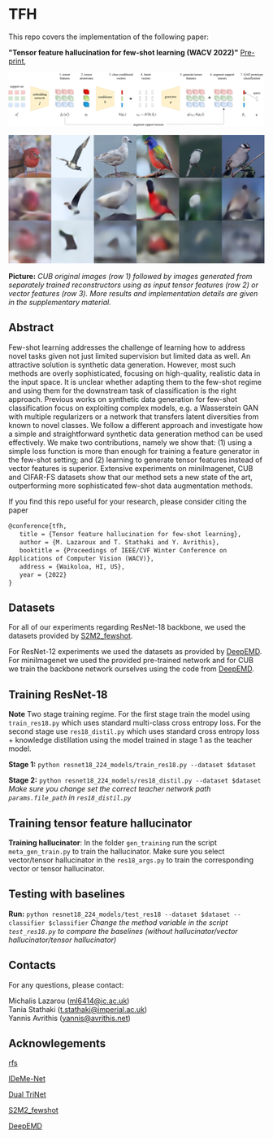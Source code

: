 # TFH

This repo covers the implementation of the following paper: 

**"Tensor feature hallucination for few-shot learning (WACV 2022)"** [Pre-print](https://arxiv.org/abs/2106.05321),
<p align='center'>
  <img src='imgs/idea_tfh.png' width="800px">
</p>

<p align='center'>
  <img src='imgs/reconstructions.jpg' width="800px">
</p>

**Picture:** *CUB original images (row 1) followed by images generated from separately trained reconstructors using as input tensor features (row 2) or vector features (row 3). More results and implementation details are given in the supplementary material.*

## Abstract
Few-shot learning addresses the challenge of learning how to address novel tasks given not just limited supervision but limited data as well.  An attractive solution is synthetic data generation. However, most such methods are overly sophisticated, focusing on high-quality, realistic data in the input space. It is unclear whether adapting them to the few-shot regime and using them for the downstream task of classification is the right approach. Previous works on synthetic data generation for few-shot classification focus on exploiting complex models, e.g. a Wasserstein GAN with multiple regularizers or a network that transfers latent diversities from known to novel classes. We follow a different approach and investigate how a simple and straightforward synthetic data generation method can be used effectively. We make two contributions, namely we show that: (1) using a simple loss function is more than enough for training a feature generator in the few-shot setting; and (2) learning to generate tensor features instead of vector features is superior. Extensive experiments on miniImagenet, CUB and CIFAR-FS datasets show that our method sets a new state of the art, outperforming more sophisticated few-shot data augmentation methods.

If you find this repo useful for your research, please consider citing the paper
```
@conference{tfh,
   title = {Tensor feature hallucination for few-shot learning},
   author = {M. Lazaroux and T. Stathaki and Y. Avrithis},
   booktitle = {Proceedings of IEEE/CVF Winter Conference on Applications of Computer Vision (WACV)},
   address = {Waikoloa, HI, US},
   year = {2022}
}
```
## Datasets
For all of our experiments regarding ResNet-18 backbone, we used the datasets provided by [S2M2_fewshot](https://github.com/nupurkmr9/S2M2_fewshot).

For ResNet-12 experiments we used the datasets as provided by [DeepEMD](https://github.com/icoz69/DeepEMD). For miniImagenet we used the provided pre-trained network and for CUB we train the backbone network ourselves using the code from [DeepEMD](https://github.com/icoz69/DeepEMD).

## Training ResNet-18
**Note** Two stage training regime. For the first stage train the model using `train_res18.py` which uses standard multi-class cross entropy loss.
For the second stage use `res18_distil.py` which uses standard cross entropy loss + knowledge distillation using the model trained in stage 1 as the teacher model.

**Stage 1:** `python resnet18_224_models/train_res18.py --dataset $dataset`

**Stage 2:** `python resnet18_224_models/res18_distil.py --dataset $dataset` *Make sure you change set the correct teacher network path `params.file_path` in `res18_distil.py`*

## Training tensor feature hallucinator
**Training hallucinator**: In the folder `gen_training` run the script `meta_gen_train.py` to train the hallucinator. Make sure you select vector/tensor hallucinator
in the `res18_args.py` to train the corresponding vector or tensor hallucinator.

## Testing with baselines
**Run:** `python resnet18_224_models/test_res18 --dataset $dataset --classifier $classifier` *Change the method variable in the script `test_res18.py` to compare
the baselines (without hallucinator/vector hallucinator/tensor hallucinator)*

## Contacts
For any questions, please contact:

Michalis Lazarou (ml6414@ic.ac.uk)  
Tania Stathaki (t.stathaki@imperial.ac.uk)  
Yannis Avrithis (yannis@avrithis.net)

## Acknowlegements
[rfs](https://github.com/WangYueFt/rfs)

[IDeMe-Net](https://github.com/tankche1/IDeMe-Net)

[Dual TriNet](https://github.com/tankche1/Semantic-Feature-Augmentation-in-Few-shot-Learning)

[S2M2_fewshot](https://github.com/nupurkmr9/S2M2_fewshot)

[DeepEMD](https://github.com/icoz69/DeepEMD)




